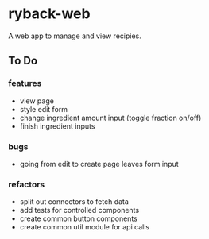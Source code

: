 # ryback-web
A web app to manage and view recipies. 

## To Do
### features
* view page
* style edit form
* change ingredient amount input (toggle fraction on/off)
* finish ingredient inputs
### bugs
* going from edit to create page leaves form input

### refactors
* split out connectors to fetch data
* add tests for controlled components
* create common button components
* create common util module for api calls